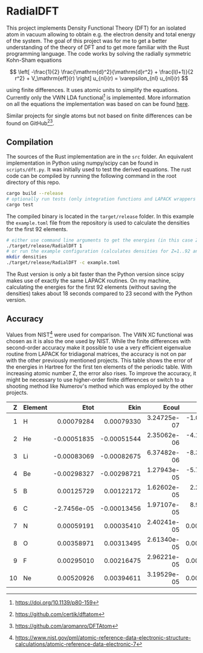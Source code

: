 # RadialDFT

This project implements Density Functional Theory (DFT) for an isolated atom in vacuum allowing to obtain e.g. the
electron density and total energy of the system. The goal of this project was for me to get a better understanding of
the theory of DFT and to get more familiar with the Rust programming language. The code works by solving the radially
symmetric Kohn-Sham equations

$$ \left[ -\frac{1}{2} \frac{\mathrm{d}^2}{\mathrm{d}r^2} + \frac{l(l+1)}{2 r^2} + V_\mathrm{eff}(r) \right] u_{nl}(r) = \varepsilon_{nl} u_{nl}(r) $$

using finite differences. It uses atomic units to simplify the equations. Currently only the VWN LDA functional[^1] is
implemented. More information on all the equations the implementation was based on can be found [here](docs/theory.md).

Similar projects for single atoms but not based on finite differences can be found on GitHub[^2][^3].

## Compilation

The sources of the Rust implementation are in the `src` folder. An equivalent implementation in Python using numpy/scipy
can be found in `scripts/dft.py`. It was initially used to test the derived equations. The rust code can be compiled by
running the following command in the root directory of this repo.
````bash
cargo build --release
# optionally run tests (only integration functions and LAPACK wrappers for now)
cargo test
````

The compiled binary is located in the `target/release` folder. In this example the `example.toml` file from the
repository is used to calculate the densities for the first 92 elements.
```bash
# either use command line arguments to get the energies (in this case Z=1)
./target/release/RadialDFT 1
# or run the example configuration (calculates densities for Z=1..92 and saves them in densities folder)
mkdir densities
./target/release/RadialDFT -c example.toml
```

The Rust version is only a bit faster than the Python version since scipy makes use of exactly the same LAPACK routines.
On my machine, calculating the energies for the first 92 elements (without saving the densities) takes about 18 seconds
compared to 23 second with the Python version.

## Accuracy

Values from NIST[^4] were used for comparison. The VWN XC functional was chosen as it is also the one used by NIST.
While the finite differences with second-order accuracy make it possible to use a very efficient eigenvalue routine from
LAPACK for tridiagonal matrices, the accuracy is not on par with the other previously mentioned projects. This table
shows the error of the energies in Hartree for the first ten elements of the periodic table. With increasing atomic
number Z, the error also rises. To improve the accuracy, it might be necessary to use higher-order finite differences or
switch to a shooting method like Numerov's method which was employed by the other projects.

|  Z | Element |        Etot |        Ekin |       Ecoul |        Eenuc |          Exc |
|---:|:--------|------------:|------------:|------------:|-------------:|-------------:|
|  1 | H       |  0.00079284 |  0.00079330 | 3.24725e-07 | -1.05807e-06 | -7.27051e-07 |
|  2 | He      | -0.00051835 | -0.00051544 | 2.35062e-06 | -4.18774e-06 | -1.07253e-06 |
|  3 | Li      | -0.00083069 | -0.00082675 | 6.37482e-06 | -8.37773e-06 | -1.94103e-06 |
|  4 | Be      | -0.00298327 | -0.00298721 | 1.27943e-05 | -5.71522e-06 | -3.13824e-06 |
|  5 | B       |  0.00125729 |  0.00122172 | 1.62602e-05 |  2.21060e-05 | -2.79951e-06 |
|  6 | C       | -2.7456e-05 | -0.00013456 | 1.97107e-05 |  8.93771e-05 | -2.98867e-06 |
|  7 | N       |  0.00059191 |  0.00035410 | 2.40241e-05 |   0.00021589 | -2.10138e-06 |
|  8 | O       |  0.00358971 |  0.00313495 | 2.61340e-05 |   0.00042853 |  9.27860e-08 |
|  9 | F       |  0.00295010 |  0.00216475 | 2.96221e-05 |   0.00075410 |  2.62305e-06 |
| 10 | Ne      |  0.00520926 |  0.00394611 | 3.19529e-05 |   0.00122498 |  6.22485e-06 |

[^1]: https://doi.org/10.1139/p80-159
[^2]: https://github.com/certik/dftatom
[^3]: https://github.com/aromanro/DFTAtom
[^4]: https://www.nist.gov/pml/atomic-reference-data-electronic-structure-calculations/atomic-reference-data-electronic-7
